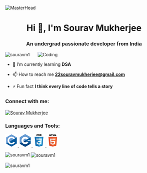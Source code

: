 ![MasterHead](https://mir-s3-cdn-cf.behance.net/project_modules/max_1200/79731568097599.5b50bca477735.jpg)
<h1 align="center">Hi 👋, I'm Sourav Mukherjee</h1>
<h3 align="center">An undergrad passionate developer from India</h3>
<img align="right" alt="Coding" width="400" src="https://i.pinimg.com/originals/81/17/8b/81178b47a8598f0c81c4799f2cdd4057.gif">

<p align="left"> <img src="https://komarev.com/ghpvc/?username=souravm1&label=Profile%20views&color=0e75b6&style=flat" alt="souravm1" /> </p>

- 🌱 I’m currently learning **DSA**

- 📫 How to reach me **22souravmukherjee@gmail.com**

- ⚡ Fun fact **I think every line of code tells a story**

<h3 align="left">Connect with me:</h3>
<p align="left">
<a href="https://www.linkedin.com/in/sourav-mukherjee-892447301" target="blank"><img align="center" src="https://raw.githubusercontent.com/rahuldkjain/github-profile-readme-generator/master/src/images/icons/Social/linked-in-alt.svg" alt="Sourav Mukherjee" height="30" width="40" /></a>
</p>

<h3 align="left">Languages and Tools:</h3>
<p align="left"> <a href="https://www.cprogramming.com/" target="_blank" rel="noreferrer"> <img src="https://raw.githubusercontent.com/devicons/devicon/master/icons/c/c-original.svg" alt="c" width="40" height="40"/> </a> <a href="https://www.w3schools.com/cpp/" target="_blank" rel="noreferrer"> <img src="https://raw.githubusercontent.com/devicons/devicon/master/icons/cplusplus/cplusplus-original.svg" alt="cplusplus" width="40" height="40"/> </a> <a href="https://www.w3schools.com/css/" target="_blank" rel="noreferrer"> <img src="https://raw.githubusercontent.com/devicons/devicon/master/icons/css3/css3-original-wordmark.svg" alt="css3" width="40" height="40"/> </a> <a href="https://www.w3.org/html/" target="_blank" rel="noreferrer"> <img src="https://raw.githubusercontent.com/devicons/devicon/master/icons/html5/html5-original-wordmark.svg" alt="html5" width="40" height="40"/> </a> </p>

<p><img align="left" src="https://github-readme-stats.vercel.app/api/top-langs?username=souravm1&show_icons=true&locale=en&layout=compact" alt="souravm1" /></p>

<p>&nbsp;<img align="center" src="https://github-readme-stats.vercel.app/api?username=souravm1&show_icons=true&locale=en" alt="souravm1" /></p>

<p><img align="center" src="https://github-readme-streak-stats.herokuapp.com/?user=souravm1&" alt="souravm1" /></p>
